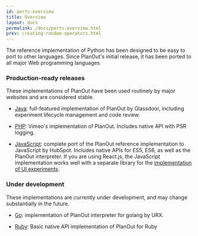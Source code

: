 ```yaml
---
id: ports-overview
title: Overview
layout: docs
permalink: /docs/ports-overview.html
prev: creating-random-operators.html
---
```


The reference implementation of Python has been designed to be easy to port to
other languages.  Since PlanOut's initial release, it has been ported to all
major Web programming languages

### Production-ready releases
These implementations of PlanOut have been used routinely by major websites and
are considered stable.

  * [Java](https://github.com/Glassdoor/planout4j): full-featured implementation of PlanOut by Glassdoor,
 including experiment lifecycle management and code review.

  * [PHP](https://github.com/vimeo/ABLincoln): Vimeo's implementation of PlanOut. Includes native API with PSR logging.

  * [JavaScript](https://github.com/HubSpot/PlanOut.js): complete port of the PlanOut reference implementation to JavaScript by HubSpot. Includes native APIs for ES5, ES6, as well as the PlanOut interpreter. If you are using React.js, the JavaScript implementation works well with a separate library for the [implementation of UI experiments](https://github.com/HubSpot/react-experiments).


### Under development
These implementations are currently under development, and may change
substantially in the future.

  * [Go](https://github.com/URXtech/planout-golang): implementation of PlanOut interpreter for golang by URX.

  * [Ruby](https://github.com/facebook/planout/tree/master/alpha/ruby): Basic native API implementation of PlanOut for Ruby
